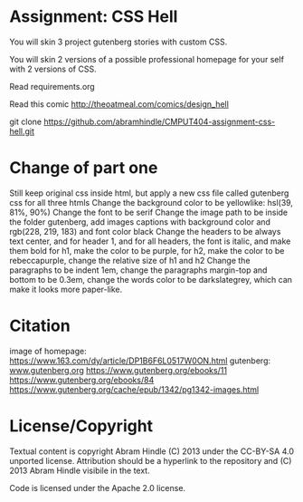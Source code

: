 Assignment: CSS Hell
====================

You will skin 3 project gutenberg stories with custom CSS.

You will skin 2 versions of a possible professional homepage for your
self with 2 versions of CSS.

Read requirements.org

Read this comic http://theoatmeal.com/comics/design_hell

git clone https://github.com/abramhindle/CMPUT404-assignment-css-hell.git

Change of part one
==================
Still keep original css inside html, but apply a new css file called gutenberg css for all three htmls
Change the background color to be yellowlike: hsl(39, 81%, 90%)
Change the font to be serif
Change the image path to be inside the folder gutenberg, add images captions with background color and rgb(228, 219, 183) and font color black
Change the headers to be always text center, and for header 1, and for all headers, the font is italic, and make them bold for h1, make the color to be purple, for h2, make the color to be rebeccapurple, change the relative size of h1 and h2
Change the paragraphs to be indent 1em, change the paragraphs margin-top and bottom to be 0.3em, change the words color to be darkslategrey, which can make it looks more paper-like.



Citation
========
image of homepage:
https://www.163.com/dy/article/DP1B6F6L0517W0ON.html
gutenberg:
www.gutenberg.org
https://www.gutenberg.org/ebooks/11
https://www.gutenberg.org/ebooks/84
https://www.gutenberg.org/cache/epub/1342/pg1342-images.html

License/Copyright
=================

Textual content is copyright Abram Hindle (C) 2013 under the CC-BY-SA
4.0 unported license. Attribution should be a hyperlink to the
repository and (C) 2013 Abram Hindle visibile in the text.

Code is licensed under the Apache 2.0 license.


